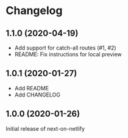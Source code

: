 # Changelog

## 1.1.0 (2020-04-19)

- Add support for catch-all routes (#1, #2)
- README: Fix instructions for local preview

## 1.0.1 (2020-01-27)

- Add README
- Add CHANGELOG

## 1.0.0 (2020-01-26)

Initial release of next-on-netlify
